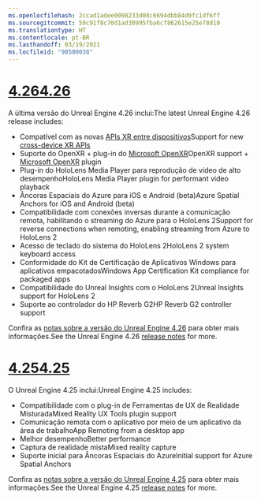 ```yaml
---
ms.openlocfilehash: 2ccad1adee0098233d08c6694dbb84d9fc1df6ff
ms.sourcegitcommit: 59c91f8c70d1ad30995fba6cf862615e25e78d10
ms.translationtype: HT
ms.contentlocale: pt-BR
ms.lasthandoff: 03/19/2021
ms.locfileid: "98580038"
---
```

# <a name="426"></a>[<span data-ttu-id="c6f4a-101">4.26</span><span class="sxs-lookup"><span data-stu-id="c6f4a-101">4.26</span></span>](#tab/ue426)

<span data-ttu-id="c6f4a-102">A última versão do Unreal Engine 4.26 inclui:</span><span class="sxs-lookup"><span data-stu-id="c6f4a-102">The latest Unreal Engine 4.26 release includes:</span></span>
* <span data-ttu-id="c6f4a-103">Compatível com as novas [APIs XR entre dispositivos](../unreal-porting.md)</span><span class="sxs-lookup"><span data-stu-id="c6f4a-103">Support for new [cross-device XR APIs](../unreal-porting.md)</span></span>
* <span data-ttu-id="c6f4a-104">Suporte do OpenXR + plug-in do [Microsoft OpenXR](https://github.com/microsoft/Microsoft-OpenXR-Unreal)</span><span class="sxs-lookup"><span data-stu-id="c6f4a-104">OpenXR support + [Microsoft OpenXR](https://github.com/microsoft/Microsoft-OpenXR-Unreal) plugin</span></span> 
* <span data-ttu-id="c6f4a-105">Plug-in do HoloLens Media Player para reprodução de vídeo de alto desempenho</span><span class="sxs-lookup"><span data-stu-id="c6f4a-105">HoloLens Media Player plugin for performant video playback</span></span>
* <span data-ttu-id="c6f4a-106">Âncoras Espaciais do Azure para iOS e Android (beta)</span><span class="sxs-lookup"><span data-stu-id="c6f4a-106">Azure Spatial Anchors for iOS and Android (beta)</span></span>
* <span data-ttu-id="c6f4a-107">Compatibilidade com conexões inversas durante a comunicação remota, habilitando o streaming do Azure para o HoloLens 2</span><span class="sxs-lookup"><span data-stu-id="c6f4a-107">Support for reverse connections when remoting, enabling streaming from Azure to HoloLens 2</span></span>
* <span data-ttu-id="c6f4a-108">Acesso de teclado do sistema do HoloLens 2</span><span class="sxs-lookup"><span data-stu-id="c6f4a-108">HoloLens 2 system keyboard access</span></span>
* <span data-ttu-id="c6f4a-109">Conformidade do Kit de Certificação de Aplicativos Windows para aplicativos empacotados</span><span class="sxs-lookup"><span data-stu-id="c6f4a-109">Windows App Certification Kit compliance for packaged apps</span></span>
* <span data-ttu-id="c6f4a-110">Compatibilidade do Unreal Insights com o HoloLens 2</span><span class="sxs-lookup"><span data-stu-id="c6f4a-110">Unreal Insights support for HoloLens 2</span></span>
* <span data-ttu-id="c6f4a-111">Suporte ao controlador do HP Reverb G2</span><span class="sxs-lookup"><span data-stu-id="c6f4a-111">HP Reverb G2 controller support</span></span>

<span data-ttu-id="c6f4a-112">Confira as <a href="https://docs.unrealengine.com/Support/Builds/ReleaseNotes/4_26/index.html" target="_blank" title="notas sobre a versão do Unreal Engine 4.26">notas sobre a versão do Unreal Engine 4.26</a> para obter mais informações.</span><span class="sxs-lookup"><span data-stu-id="c6f4a-112">See the Unreal Engine 4.26 <a href="https://docs.unrealengine.com/Support/Builds/ReleaseNotes/4_26/index.html" target="_blank" title="Unreal Engine 4.26 release notes">release notes</a> for more.</span></span> 


# <a name="425"></a>[<span data-ttu-id="c6f4a-113">4.25</span><span class="sxs-lookup"><span data-stu-id="c6f4a-113">4.25</span></span>](#tab/ue425)

<span data-ttu-id="c6f4a-114">O Unreal Engine 4.25 inclui:</span><span class="sxs-lookup"><span data-stu-id="c6f4a-114">Unreal Engine 4.25 includes:</span></span>
* <span data-ttu-id="c6f4a-115">Compatibilidade com o plug-in de Ferramentas de UX de Realidade Misturada</span><span class="sxs-lookup"><span data-stu-id="c6f4a-115">Mixed Reality UX Tools plugin support</span></span>
* <span data-ttu-id="c6f4a-116">Comunicação remota com o aplicativo por meio de um aplicativo da área de trabalho</span><span class="sxs-lookup"><span data-stu-id="c6f4a-116">App Remoting from a desktop app</span></span>
* <span data-ttu-id="c6f4a-117">Melhor desempenho</span><span class="sxs-lookup"><span data-stu-id="c6f4a-117">Better performance</span></span>
* <span data-ttu-id="c6f4a-118">Captura de realidade mista</span><span class="sxs-lookup"><span data-stu-id="c6f4a-118">Mixed reality capture</span></span>
* <span data-ttu-id="c6f4a-119">Suporte inicial para Âncoras Espaciais do Azure</span><span class="sxs-lookup"><span data-stu-id="c6f4a-119">Initial support for Azure Spatial Anchors</span></span>

<span data-ttu-id="c6f4a-120">Confira as <a href="https://docs.unrealengine.com/Support/Builds/ReleaseNotes/4_25/index.html" target="_blank" title="notas sobre a versão do Unreal Engine 4.25">notas sobre a versão do Unreal Engine 4.25</a> para obter mais informações.</span><span class="sxs-lookup"><span data-stu-id="c6f4a-120">See the Unreal Engine 4.25 <a href="https://docs.unrealengine.com/Support/Builds/ReleaseNotes/4_25/index.html" target="_blank" title="Unreal Engine 4.25 release notes">release notes</a> for more.</span></span>